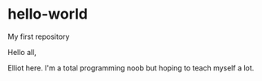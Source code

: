 # hello-world
My first repository

Hello all,

Elliot here. I'm a total programming noob but hoping to teach myself a lot.
